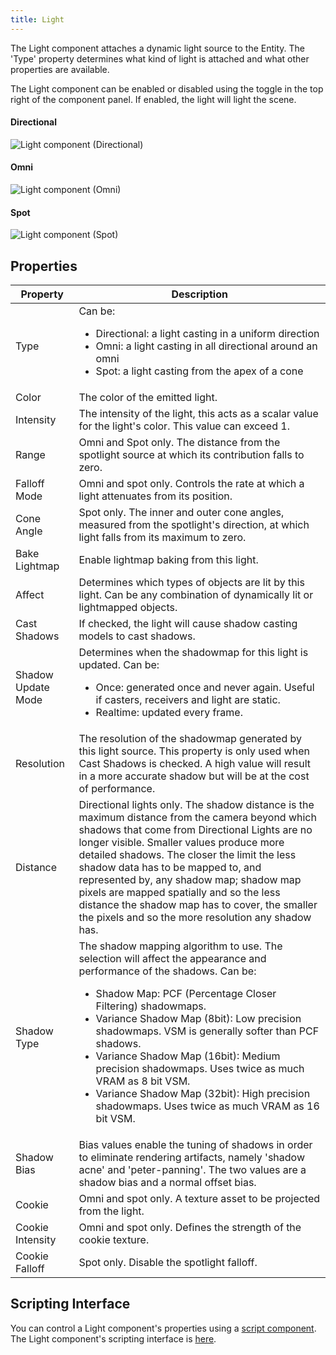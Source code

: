 ```yaml
---
title: Light
---
```


The Light component attaches a dynamic light source to the Entity. The 'Type' property determines what kind of light is attached and what other properties are available.

The Light component can be enabled or disabled using the toggle in the top right of the component panel. If enabled, the light will light the scene.

#### Directional

![Light component (Directional)](/img/user-manual/scenes/components/component-light-directional.png)

#### Omni

![Light component (Omni)](/img/user-manual/scenes/components/component-light-point.png)

#### Spot

![Light component (Spot)](/img/user-manual/scenes/components/component-light-spot.png)

## Properties

| Property           | Description |
|--------------------|-------------|
| Type               | Can be: <ul><li>Directional: a light casting in a uniform direction</li><li>Omni: a light casting in all directional around an omni</li><li>Spot: a light casting from the apex of a cone</li></ul> |
| Color              | The color of the emitted light. |
| Intensity          | The intensity of the light, this acts as a scalar value for the light's color. This value can exceed 1. |
| Range              | Omni and Spot only. The distance from the spotlight source at which its contribution falls to zero. |
| Falloff Mode       | Omni and spot only. Controls the rate at which a light attenuates from its position. |
| Cone Angle         | Spot only. The inner and outer cone angles, measured from the spotlight's direction, at which light falls from its maximum to zero. |
| Bake Lightmap      | Enable lightmap baking from this light. |
| Affect             | Determines which types of objects are lit by this light. Can be any combination of dynamically lit or lightmapped objects. |
| Cast Shadows       | If checked, the light will cause shadow casting models to cast shadows. |
| Shadow Update Mode | Determines when the shadowmap for this light is updated. Can be: <ul><li>Once: generated once and never again. Useful if casters, receivers and light are static.</li><li>Realtime: updated every frame.</li></ul> |
| Resolution         | The resolution of the shadowmap generated by this light source. This property is only used when Cast Shadows is checked. A high value will result in a more accurate shadow but will be at the cost of performance. |
| Distance           | Directional lights only. The shadow distance is the maximum distance from the camera beyond which shadows that come from Directional Lights are no longer visible. Smaller values produce more detailed shadows. The closer the limit the less shadow data has to be mapped to, and represented by, any shadow map; shadow map pixels are mapped spatially and so the less distance the shadow map has to cover, the smaller the pixels and so the more resolution any shadow has. |
| Shadow Type        | The shadow mapping algorithm to use. The selection will affect the appearance and performance of the shadows. Can be: <ul><li>Shadow Map: PCF (Percentage Closer Filtering) shadowmaps.</li><li>Variance Shadow Map (8bit): Low precision shadowmaps. VSM is generally softer than PCF shadows.</li><li>Variance Shadow Map (16bit): Medium precision shadowmaps. Uses twice as much VRAM as 8 bit VSM.</li><li>Variance Shadow Map (32bit): High precision shadowmaps. Uses twice as much VRAM as 16 bit VSM.</li></ul> |
| Shadow Bias        | Bias values enable the tuning of shadows in order to eliminate rendering artifacts, namely 'shadow acne' and 'peter-panning'. The two values are a shadow bias and a normal offset bias. |
| Cookie             | Omni and spot only. A texture asset to be projected from the light. |
| Cookie Intensity   | Omni and spot only. Defines the strength of the cookie texture. |
| Cookie Falloff     | Spot only. Disable the spotlight falloff. |

## Scripting Interface

You can control a Light component's properties using a [script component][4]. The Light component's scripting interface is [here][5].

[4]: /user-manual/scenes/components/script
[5]: https://api.playcanvas.com/classes/Engine.LightComponent.html
